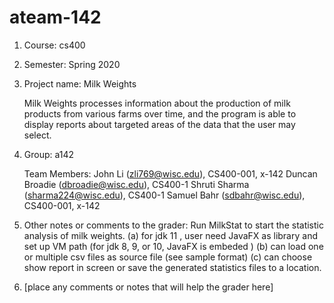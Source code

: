 # ateam-142

1. Course: cs400
2. Semester: Spring 2020
3. Project name: Milk Weights

    Milk Weights processes information about the production of milk products from various farms over time, and the program is     able to display reports about targeted areas of the data that the user may select. 
    
4. Group: a142

    Team Members:
    John Li (zli769@wisc.edu), CS400-001, x-142
    Duncan Broadie (dbroadie@wisc.edu), CS400-1
    Shruti Sharma (sharma224@wisc.edu), CS400-1
    Samuel Bahr (sdbahr@wisc.edu), CS400-001, x-142

5. Other notes or comments to the grader:
    Run MilkStat to start the statistic analysis of milk weights.
    (a) for jdk 11 , user need JavaFX as library and set up VM path (for jdk 8, 9, or 10, JavaFX is embeded )
    (b) can load one or multiple csv files as source file (see sample format)
    (c) can choose show report in screen or save the generated statistics files to a location.


6.  [place any comments or notes that will help the grader here]
